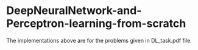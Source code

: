 # DeepNeuralNetwork-and-Perceptron-learning-from-scratch
The implementations above are for the problems given in DL_task.pdf file.
